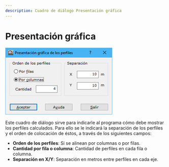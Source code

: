 ```yaml
---
description: Cuadro de diálogo Presentación gráfica
---
```


# Presentación gráfica

![Cuadro de di&#xE1;logo Presentaci&#xF3;n gr&#xE1;fica](../../../.gitbook/assets/image%20%2868%29.png)

Este cuadro de diálogo sirve para indicarle al programa cómo debe mostrar los perfiles calculados. Para ello se le indicará la separación de los perfiles y el orden de colocación de éstos, a través de los siguientes campos:

* **Orden de los perfiles**: Si se alinean por columnas o por filas.
* **Cantidad por fila o columna**: Cantidad de perfiles en cada fila o columna.
* **Separación en X/Y**: Separación en metros entre perfiles en cada eje.

